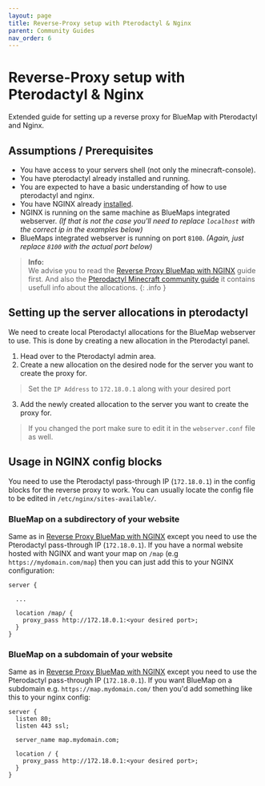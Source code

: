 ```yaml
---
layout: page
title: Reverse-Proxy setup with Pterodactyl & Nginx
parent: Community Guides
nav_order: 6
---
```


# Reverse-Proxy setup with Pterodactyl & Nginx

Extended guide for setting up a reverse proxy for BlueMap with Pterodactyl and Nginx.

## Assumptions / Prerequisites
- You have access to your servers shell (not only the minecraft-console).
- You have pterodactyl already installed and running.
- You are expected to have a basic understanding of how to use pterodactyl and nginx.
- You have NGINX already 
  [installed](https://docs.nginx.com/nginx/admin-guide/installing-nginx/installing-nginx-open-source/).
- NGINX is running on the same machine as BlueMaps integrated webserver. *(If that is not the case you'll need to 
  replace `localhost` with the correct ip in the examples below)*
- BlueMaps integrated webserver is running on port `8100`. *(Again, just replace `8100` with the actual port below)* 

> **Info:**<br>
> We advise you to read the [Reverse Proxy BlueMap with NGINX](https://bluemap.bluecolored.de/wiki/webserver/NginxProxy.html) guide first.
> And also the [Pterodactyl Minecraft community guide](https://pterodactyl.io/community/games/minecraft.html) it contains usefull info about the allocations.
{: .info }

## Setting up the server allocations in pterodactyl
We need to create local Pterodactyl allocations for the BlueMap webserver to use. This is done by creating a new allocation in the Pterodactyl panel.

1. Head over to the Pterodactyl admin area.
2. Create a new allocation on the desired node for the server you want to create the proxy for.
> Set the `IP Address` to `172.18.0.1` along with your desired port
3. Add the newly created allocation to the server you want to create the proxy for.
> If you changed the port make sure to edit it in the `webserver.conf` file as well.

## Usage in NGINX config blocks
You need to use the Pterodactyl pass-through IP (`172.18.0.1`) in the config blocks for the reverse proxy to work.
You can usually locate the config file to be edited in `/etc/nginx/sites-available/`.

### BlueMap on a subdirectory of your website
Same as in [Reverse Proxy BlueMap with NGINX](https://bluemap.bluecolored.de/wiki/webserver/NginxProxy.html) except you need to use the Pterodactyl pass-through IP (`172.18.0.1`).
If you have a normal website hosted with NGINX and want your map on `/map` (e.g `https://mydomain.com/map`) then 
you can just add this to your NGINX configuration:
```nginx
server {
  
  ...

  location /map/ {
    proxy_pass http://172.18.0.1:<your desired port>;
  }
}
```

### BlueMap on a subdomain of your website
Same as in [Reverse Proxy BlueMap with NGINX](https://bluemap.bluecolored.de/wiki/webserver/NginxProxy.html) except you need to use the Pterodactyl pass-through IP (`172.18.0.1`).
If you want BlueMap on a subdomain e.g. `https://map.mydomain.com/` then you'd add something like this to 
your nginx config:
```nginx
server {
  listen 80;
  listen 443 ssl;

  server_name map.mydomain.com;

  location / {
    proxy_pass http://172.18.0.1:<your desired port>;
  }
}
```


